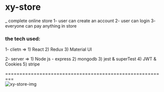 # xy-store

_ complete online store 
1- user can create an account 
2- user can login 
3- everyone can pay anything in store 


### the tech used:
1- clietn => 1) React
             2) Redux
             3) Material UI
             
2- server => 1) Node js - express
             2) mongodb
             3) jest & superTest
             4) JWT & Cookies
             5) stripe
             
=========================================================       
![xy-store-img](https://i.ibb.co/FsD9NWn/2.png)


